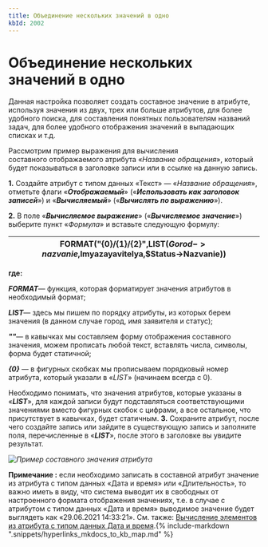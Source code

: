 ```yaml
---
title: Объединение нескольких значений в одно
kbId: 2002
---
```


# Объединение нескольких значений в одно

Данная настройка позволяет создать составное значение в атрибуте, используя значения из двух, трех или больше атрибутов, для более удобного поиска, для составления понятных пользователям названий задач, для более удобного отображения значений в выпадающих списках и т.д. 

Рассмотрим пример выражения для вычисления составного отображаемого атрибута «*Название обращения*», который будет показываться в заголовке записи или в ссылке на данную запись.

**1.** Создайте атрибут с типом данных «Текст» — «*Название обращения*», отметьте флаги «***Отображаемый***» («***Использовать как заголовок записей***») и «***Вычисляемый***» («***Вычислять по выражению***»).

**2.** В поле «***Вычисляемое выражение***» («***Вычисляемое значение***») выберите пункт «*Формула*» и вставьте следующую формулу:

| FORMAT("{0}/{1}/{2}",LIST($Gorod->nazvanie,$Imyazayavitelya,$Status->Nazvanie)) |
| --- |

**где:**

***FORMAT***— функция, которая форматирует значения атрибутов в необходимый формат;

***LIST***— здесь мы пишем по порядку атрибуты, из которых берем значения (в данном случае город, имя заявителя и статус);

***""***— в кавычках мы составляем форму отображения составного значения, можем прописать любой текст, вставлять числа, символы, форма будет статичной;

***{0}*** — в фигурных скобках мы прописываем порядковый номер атрибута, который указали в «*LIST*» (начинаем всегда с 0).

Необходимо понимать, что значения атрибутов, которые указаны в «***LIST***», для каждой записи будут подставляться соответствующими значениями вместо фигурных скобок с цифрами, а все остальное, что присутствует в кавычках, будет статичным.
**3.** Сохраните атрибут, после чего создайте запись или зайдите в существующую запись и заполните поля, перечисленные в «***LIST***», после этого в заголовке вы увидите результат. 

_![Пример составного значения атрибута](https://kb.comindware.ru/assets/formatexample.png)_

**Примечание :** если необходимо записать в составной атрибут значение из атрибута с типом данных «Дата и время» или «Длительность», то важно иметь в виду, что система выводит их в свободных от настроенного формата отображения значениях, т.е. в случае с атрибутом с типом данных «Дата и время» выводимое значение будет выглядеть как «29.06.2021 14:33:21». См. также: [Вычисление элементов из атрибута с типом данных Дата и время](https://kb.comindware.ru/article.php?id=2111).{% include-markdown ".snippets/hyperlinks_mkdocs_to_kb_map.md" %}
